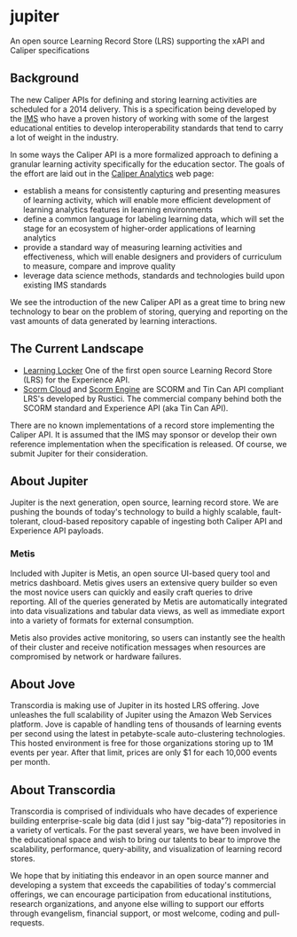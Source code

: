 # jupiter

An open source Learning Record Store (LRS) supporting the xAPI and Caliper specifications

## Background

The new Caliper APIs for defining and storing learning activities are scheduled for a 2014 delivery. This is a specification being developed by the [IMS](http://www.imsglobal.org/) who have a proven history of working with some of the largest educational entities to develop interoperability standards that tend to carry a lot of weight in the industry.

In some ways the Caliper API is a more formalized approach to defining a granular learning activity specifically for the education sector. The goals of the effort are laid out in the [Caliper Analytics](http://www.imsglobal.org/caliper/index.html) web page:

* establish a means for consistently capturing and presenting measures of learning activity, which will enable more efficient development of learning analytics features in learning environments
* define a common language for labeling learning data, which will set the stage for an ecosystem of higher-order applications of learning analytics
* provide a standard way of measuring learning activities and effectiveness, which will enable designers and providers of curriculum to measure, compare and improve quality
* leverage data science methods, standards and technologies build upon existing IMS standards

We see the introduction of the new Caliper API as a great time to bring new technology to bear on the problem of storing, querying and reporting on the vast amounts of data generated by learning interactions.

## The Current Landscape

* [Learning Locker](http://learninglocker.net/)   One of the first open source Learning Record Store (LRS) for the Experience API.
* [Scorm Cloud](http://scorm.com/scorm-solved/scorm-cloud-features/) and [Scorm Engine](http://scorm.com/scorm-solved/scorm-engine/) are SCORM and Tin Can API compliant LRS's developed by Rustici. The commercial company behind both the SCORM standard and Experience API (aka Tin Can API).

There are no known implementations of a record store implementing the Caliper API. It is assumed that the IMS may sponsor or develop their own reference implementation when the specification is released. Of course, we submit Jupiter for their consideration.

## About Jupiter

Jupiter is the next generation, open source, learning record store. We are pushing the bounds of today's technology to build a highly scalable, fault-tolerant, cloud-based repository capable of ingesting both Caliper API and Experience API payloads.

### Metis

Included with Jupiter is Metis, an open source UI-based query tool and metrics dashboard. Metis gives users an extensive query builder so even the most novice users can quickly and easily craft queries to drive reporting. All of the queries generated by Metis are automatically integrated into data visualizations and tabular data views, as well as immediate export into a variety of formats for external consumption.

Metis also provides active monitoring, so users can instantly see the health of their cluster and receive notification messages when resources are compromised by network or hardware failures.

## About Jove

Transcordia is making use of Jupiter in its hosted LRS offering. Jove unleashes the full scalability of Jupiter using the Amazon Web Services platform. Jove is capable of handling tens of thousands of learning events per second using the latest in petabyte-scale auto-clustering technologies. This hosted environment is free for those organizations  storing up to 1M events per year. After that limit, prices are only $1 for each 10,000 events per month.

## About Transcordia

Transcordia is comprised of individuals who have decades of experience building enterprise-scale big data (did I just say "big-data"?) repositories in a variety of verticals. For the past several years, we have been involved in the educational space and wish to bring our talents to bear to improve the scalability, performance, query-ability, and visualization of learning record stores.

We hope that by initiating this endeavor in an open source manner and developing a system that exceeds the capabilities of today's commercial offerings, we can encourage participation from educational institutions, research organizations, and anyone else willing to support our efforts through evangelism, financial support, or most welcome, coding and pull-requests.
